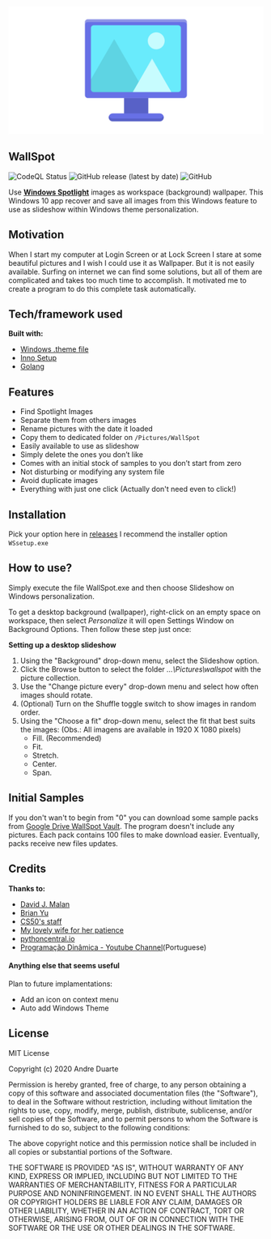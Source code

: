 ![heroicon](assets/wallspotog.png)

## WallSpot

![CodeQL Status](https://img.shields.io/github/workflow/status/duarch/WallSpot/CodeQL?style=flat-square) ![GitHub release (latest by date)](https://img.shields.io/github/v/release/duarch/WallSpot?style=flat-square) ![GitHub](https://img.shields.io/github/license/duarch/WallSpot?style=flat-square)

Use **[Windows Spotlight](https://docs.microsoft.com/en-us/windows/configuration/windows-spotlight#:~:text=Windows%20Spotlight%20is%20an%20option,desktop%20editions%20of%20Windows%2010.)** images as workspace (background) wallpaper. This Windows 10 app recover and save all images from this Windows feature to use as slideshow within Windows theme personalization.

## Motivation
When I start my computer at Login Screen or at Lock Screen I stare at some beautiful pictures and I wish I could use it as Wallpaper. But it is not easily available. Surfing on internet we can find some solutions, but all of them are complicated and takes too much time to accomplish. It motivated me to create a program to do this complete task automatically.

## Tech/framework used

**Built with:**

* [Windows .theme file](https://docs.microsoft.com/en-us/windows/win32/controls/themesfileformat-overview)
* [Inno Setup](https://jrsoftware.org/isinfo.php)
* [Golang](https://go.dev/)

## Features
* Find Spotlight Images
* Separate them from others images
* Rename pictures with the date it loaded
* Copy them to dedicated folder on `/Pictures/WallSpot`
* Easily available to use as slideshow
* Simply delete the ones you don’t like
* Comes with an initial stock of samples to you don’t start from zero
* Not disturbing or modifying any system file
* Avoid duplicate images
* Everything with just one click (Actually don't need even to click!)


## Installation
Pick your option here in [releases](https://github.com/duarch/WallSpot/releases)
I recommend the installer option `WSsetup.exe`

## How to use?
Simply execute the file WallSpot.exe and then choose Slideshow on Windows personalization.

To get a desktop background (wallpaper), right-click on an empty space on workspace, then select *Personalize* it will open Settings Window on Background Options. Then follow these step just once:

**Setting up a desktop slideshow**

1. Using the "Background" drop-down menu, select the Slideshow option.
2. Click the Browse button to select the folder *...\Pictures\wallspot* with the picture collection.
3. Use the "Change picture every" drop-down menu and select how often images should rotate.
4. (Optional) Turn on the Shuffle toggle switch to show images in random order.
5. Using the "Choose a fit" drop-down menu, select the fit that best suits the images:
    (Obs.: All imagens are available in 1920 X 1080 pixels)
    * Fill. (Recommended)
    * Fit.
    * Stretch.
    * Center.
    * Span.

## Initial Samples
If you don't wan't to begin from "0" you can download some sample packs from [Google Drive WallSpot Vault](https://drive.google.com/drive/folders/119iPqPXfjNvandmJwMXryqtCixrfYeaP?usp=sharing). The program doesn't include any pictures. Each pack contains 100 files to make download easier. Eventually, packs receive new files updates.



## Credits
**Thanks to:**

- [David J. Malan](https://cs.harvard.edu/malan/)
- [Brian Yu](https://brianyu.me/)
- [CS50's staff](https://cs50.harvard.edu/college/2020/fall/staff/)
- [My lovely wife for her patience](https://www.instagram.com/clicks_of_mylife/)
- [pythoncentral.io](https://www.pythoncentral.io/finding-duplicate-files-with-python/)
- [Programação Dinâmica - Youtube Channel](https://www.youtube.com/c/Programa%C3%A7%C3%A3oDin%C3%A2mica)(Portuguese)

#### Anything else that seems useful
Plan to future implamentations:
- Add an icon on context menu
- Auto add Windows Theme

## License
MIT License

Copyright (c) 2020 Andre Duarte

Permission is hereby granted, free of charge, to any person obtaining a copy
of this software and associated documentation files (the "Software"), to deal
in the Software without restriction, including without limitation the rights
to use, copy, modify, merge, publish, distribute, sublicense, and/or sell
copies of the Software, and to permit persons to whom the Software is
furnished to do so, subject to the following conditions:

The above copyright notice and this permission notice shall be included in all
copies or substantial portions of the Software.

THE SOFTWARE IS PROVIDED "AS IS", WITHOUT WARRANTY OF ANY KIND, EXPRESS OR
IMPLIED, INCLUDING BUT NOT LIMITED TO THE WARRANTIES OF MERCHANTABILITY,
FITNESS FOR A PARTICULAR PURPOSE AND NONINFRINGEMENT. IN NO EVENT SHALL THE
AUTHORS OR COPYRIGHT HOLDERS BE LIABLE FOR ANY CLAIM, DAMAGES OR OTHER
LIABILITY, WHETHER IN AN ACTION OF CONTRACT, TORT OR OTHERWISE, ARISING FROM,
OUT OF OR IN CONNECTION WITH THE SOFTWARE OR THE USE OR OTHER DEALINGS IN THE
SOFTWARE.
